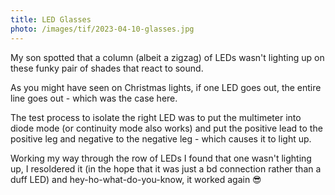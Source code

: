 ```yaml
---
title: LED Glasses
photo: /images/tif/2023-04-10-glasses.jpg
---
```


My son spotted that a column (albeit a zigzag) of LEDs wasn't lighting up on these funky pair of shades that react to sound.

As you might have seen on Christmas lights, if one LED goes out, the entire line goes out - which was the case here.

The test process to isolate the right LED was to put the multimeter into diode mode (or continuity mode also works) and put the positive lead to the positive leg and negative to the negative leg - which causes it to light up.

Working my way through the row of LEDs I found that one wasn't lighting up, I resoldered it (in the hope that it was just a bd connection rather than a duff LED) and hey-ho-what-do-you-know, it worked again 😎
